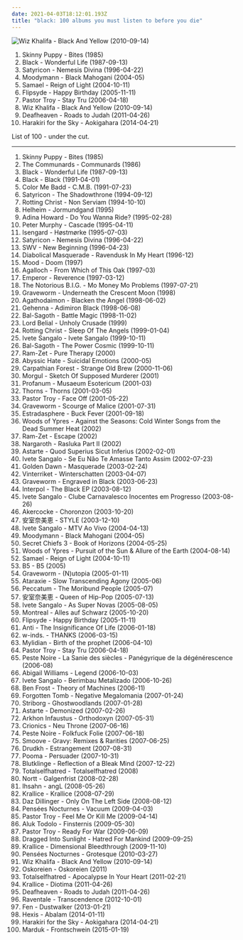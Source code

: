 ```yaml
---
date: 2021-04-03T18:12:01.193Z
title: "black: 100 albums you must listen to before you die"
---
```

![Wiz Khalifa - Black And Yellow (2010-09-14)](http://coverartarchive.org/release/b58e040e-e64c-4d77-bbec-5dde4755de8a/28279457366-500.jpg "Wiz Khalifa - Black And Yellow (2010-09-14)")
<ol class="albums">
<li data-cover="https://via.placeholder.com/450" data-tags="industrial" role="button">Skinny Puppy - Bites (1985)</li>
<li data-cover="http://coverartarchive.org/release/682ac206-fba0-49ce-8a1c-37373b110ad1/7042253296-500.jpg" data-tags="80s" role="button">Black - Wonderful Life (1987-09-13)</li>
<li data-cover="https://img.discogs.com/FA0sKAo13tvmM2Ajs_G6hBeWgs0=/fit-in/400x400/filters:strip_icc():format(jpeg):mode_rgb():quality(90)/discogs-images/R-4225709-1359058284-9040.jpeg.jpg" data-tags="black metal" role="button">Satyricon - Nemesis Divina (1996-04-22)</li>
<li data-cover="https://img.discogs.com/lR9OILM_9YX_f7xYHNGmT4wU7gw=/fit-in/600x600/filters:strip_icc():format(jpeg):mode_rgb():quality(90)/discogs-images/R-2014630-1323624467.jpeg.jpg" data-tags="house, detroit, deep house" role="button">Moodymann - Black Mahogani (2004-05)</li>
<li data-cover="http://coverartarchive.org/release/bd9ddc75-db23-4d46-b748-a39e5d4c5a19/26723378277-500.jpg" data-tags="industrial metal" role="button">Samael - Reign of Light (2004-10-11)</li>
<li data-cover="http://coverartarchive.org/release/696527a2-2afc-4ba6-a5d7-c96f3f72aca5/6845856977-500.jpg" data-tags="black" role="button">Flipsyde - Happy Birthday (2005-11-11)</li>
<li data-cover="https://img.discogs.com/pVa8ViN8xZ1a5LhIJQSwhwoTDNc=/fit-in/600x600/filters:strip_icc():format(jpeg):mode_rgb():quality(90)/discogs-images/R-2840956-1572891029-1201.jpeg.jpg" data-tags="hip hop, dirty south, southern rap, south, gucci mane" role="button">Pastor Troy - Stay Tru (2006-04-18)</li>
<li data-cover="http://coverartarchive.org/release/b58e040e-e64c-4d77-bbec-5dde4755de8a/28279457366-500.jpg" data-tags="black, yellow, wiz khalifa, and, blac a yel" role="button">Wiz Khalifa - Black And Yellow (2010-09-14)</li>
<li data-cover="http://coverartarchive.org/release/e6b250b5-d81f-4303-95c0-460e1c3ce897/17498799005-500.jpg" data-tags="atmospheric black metal, black metal, post-rock" role="button">Deafheaven - Roads to Judah (2011-04-26)</li>
<li data-cover="https://img.discogs.com/hUdv6nfYch9OMH5DHNjlp-RfriM=/fit-in/600x596/filters:strip_icc():format(jpeg):mode_rgb():quality(90)/discogs-images/R-5632265-1398499172-2998.jpeg.jpg" data-tags="post-black metal" role="button">Harakiri for the Sky - Aokigahara (2014-04-21)</li>
</ol>
List of 100 - under the cut.
<!-- more -->

_________________

<ol class="albums">
<li data-cover="https://via.placeholder.com/450" data-tags="industrial" role="button">
Skinny Puppy - Bites (1985)
</li>
<li data-cover="https://img.discogs.com/zheQEkzuYjv5U1gVz-Vr5rHuRtY=/fit-in/600x590/filters:strip_icc():format(jpeg):mode_rgb():quality(90)/discogs-images/R-517703-1274205528.jpeg.jpg" data-tags="80s, new wave" role="button">
The Communards - Communards (1986)
</li>
<li data-cover="http://coverartarchive.org/release/682ac206-fba0-49ce-8a1c-37373b110ad1/7042253296-500.jpg" data-tags="80s" role="button">
Black - Wonderful Life (1987-09-13)
</li>
<li data-cover="https://img.discogs.com/ktiKCADCFfWk3waFTfymCRh_vUE=/fit-in/350x350/filters:strip_icc():format(jpeg):mode_rgb():quality(90)/discogs-images/R-4550069-1368096990-8327.jpeg.jpg" data-tags="80s, black, atb, 80s-albums" role="button">
Black - Black (1991-04-01)
</li>
<li data-cover="http://coverartarchive.org/release/90b22e2c-df0f-4935-8eff-52e244bb5fcd/9537750476-500.jpg" data-tags="new jack swing" role="button">
Color Me Badd - C.M.B. (1991-07-23)
</li>
<li data-cover="https://img.discogs.com/GyiSw-9Olz8hNZbO2t_OJh4pWVw=/fit-in/550x836/filters:strip_icc():format(jpeg):mode_rgb():quality(90)/discogs-images/R-400549-1422918701-9693.jpeg.jpg" data-tags="black metal" role="button">
Satyricon - The Shadowthrone (1994-09-12)
</li>
<li data-cover="http://coverartarchive.org/release/a892e0b9-743c-305f-818c-0140426f38ff/3171610927-500.jpg" data-tags="black metal" role="button">
Rotting Christ - Non Serviam (1994-10-10)
</li>
<li data-cover="https://img.discogs.com/R5lBRpamSUPprFvwb7kaHlU-e-c=/fit-in/600x566/filters:strip_icc():format(jpeg):mode_rgb():quality(90)/discogs-images/R-13804159-1615272345-2900.jpeg.jpg" data-tags="black metal" role="button">
Helheim - Jormundgand (1995)
</li>
<li data-cover="http://coverartarchive.org/release/f019b278-c76f-4d3a-832f-8dccb2498c05/19730960612-500.jpg" data-tags="rnb" role="button">
Adina Howard - Do You Wanna Ride? (1995-02-28)
</li>
<li data-cover="https://img.discogs.com/arKiISUSV0qoRIy4AI46jwB4qkM=/fit-in/170x170/filters:strip_icc():format(jpeg):mode_rgb():quality(90)/discogs-images/R-2078979-1262790041.jpeg.jpg" data-tags="uk, gothic rock" role="button">
Peter Murphy - Cascade (1995-04-11)
</li>
<li data-cover="https://img.discogs.com/vHrPCUPr-rw4bMXnjmrEgVAlmQ0=/fit-in/597x587/filters:strip_icc():format(jpeg):mode_rgb():quality(90)/discogs-images/R-381673-1334294432.jpeg.jpg" data-tags="black metal, norwegian black metal" role="button">
Isengard - Høstmørke (1995-07-03)
</li>
<li data-cover="https://img.discogs.com/FA0sKAo13tvmM2Ajs_G6hBeWgs0=/fit-in/400x400/filters:strip_icc():format(jpeg):mode_rgb():quality(90)/discogs-images/R-4225709-1359058284-9040.jpeg.jpg" data-tags="black metal" role="button">
Satyricon - Nemesis Divina (1996-04-22)
</li>
<li data-cover="https://img.discogs.com/ZbKVIbpv_MdeNPs_T_HkyryUYz4=/fit-in/600x952/filters:strip_icc():format(jpeg):mode_rgb():quality(90)/discogs-images/R-6072098-1410327188-7562.jpeg.jpg" data-tags="rnb, soul" role="button">
SWV - New Beginning (1996-04-23)
</li>
<li data-cover="http://coverartarchive.org/release/907532a7-6336-4a5c-ac8a-763074578e7a/19391893490-500.jpg" data-tags="black metal" role="button">
Diabolical Masquerade - Ravendusk In My Heart (1996-12)
</li>
<li data-cover="https://img.discogs.com/oi4HGBr1manNRn5Q2y9NL12Lzx4=/fit-in/600x589/filters:strip_icc():format(jpeg):mode_rgb():quality(90)/discogs-images/R-12954081-1545244555-9253.jpeg.jpg" data-tags="hip-hop, underground rap, black, alternative rap, midwest, underground hiphop, alternative hiphop, hi tek" role="button">
Mood - Doom (1997)
</li>
<li data-cover="http://coverartarchive.org/release/a9a49fa5-b9a9-4db1-98ed-71061f582bf2/1122680644-500.jpg" data-tags="black metal" role="button">
Agalloch - From Which of This Oak (1997-03)
</li>
<li data-cover="http://coverartarchive.org/release/33a4f987-7445-484b-a8b1-4458e193f3c4/9218731859-500.jpg" data-tags="black metal" role="button">
Emperor - Reverence (1997-03-12)
</li>
<li data-cover="https://img.discogs.com/BnsgRIQxGt6QN05UtwQIY9JL01Y=/fit-in/225x225/filters:strip_icc():format(jpeg):mode_rgb():quality(90)/discogs-images/R-17938378-1616291813-3629.jpeg.jpg" data-tags="black, notoriusbig" role="button">
The Notorious B.I.G. - Mo Money Mo Problems (1997-07-21)
</li>
<li data-cover="https://img.discogs.com/TuDcXmNX_theIWcIRH3JVpM3RnQ=/fit-in/300x300/filters:strip_icc():format(jpeg):mode_rgb():quality(90)/discogs-images/R-5409696-1393570857-4937.jpeg.jpg" data-tags="black metal" role="button">
Graveworm - Underneath the Crescent Moon (1998)
</li>
<li data-cover="http://coverartarchive.org/release/f80514c7-6513-4262-83d4-f8c89d56e54e/1122915430-500.jpg" data-tags="black metal, symphonic black metal" role="button">
Agathodaimon - Blacken the Angel (1998-06-02)
</li>
<li data-cover="https://via.placeholder.com/450" data-tags="black metal" role="button">
Gehenna - Adimiron Black (1998-06-08)
</li>
<li data-cover="http://coverartarchive.org/release/d1a807c4-544f-466f-b7fb-ee937cbd40fe/5475890539-500.jpg" data-tags="black metal" role="button">
Bal-Sagoth - Battle Magic (1998-11-02)
</li>
<li data-cover="https://img.discogs.com/zUA89diuu3IBdddG6NO6JR07hdE=/fit-in/599x597/filters:strip_icc():format(jpeg):mode_rgb():quality(90)/discogs-images/R-397462-1283014680.jpeg.jpg" data-tags="black metal" role="button">
Lord Belial - Unholy Crusade (1999)
</li>
<li data-cover="http://coverartarchive.org/release/436ea4da-befa-49be-8d75-66b22f261574/7443557677-500.jpg" data-tags="black metal, metal, melodic black metal" role="button">
Rotting Christ - Sleep Of The Angels (1999-01-04)
</li>
<li data-cover="http://coverartarchive.org/release/d3016793-7d45-40fd-983d-f2c7134e278a/25200673286-500.jpg" data-tags="pop, female vocalists, dance, latin, brasil" role="button">
Ivete Sangalo - Ivete Sangalo (1999-10-11)
</li>
<li data-cover="http://coverartarchive.org/release/42d676bf-a866-39a3-91ed-f7e703b71344/5475937749-500.jpg" data-tags="symphonic black metal, black metal, symphonic metal, epic black metal" role="button">
Bal-Sagoth - The Power Cosmic (1999-10-11)
</li>
<li data-cover="https://img.discogs.com/JtvIpkBpQdVFzyJhTe3Q0GyP7RE=/fit-in/600x600/filters:strip_icc():format(jpeg):mode_rgb():quality(90)/discogs-images/R-947722-1309533301.jpeg.jpg" data-tags="black metal, gothic metal" role="button">
Ram-Zet - Pure Therapy (2000)
</li>
<li data-cover="https://img.discogs.com/cWtBne1SnFguR7PaInwdMQ9mb3E=/fit-in/600x600/filters:strip_icc():format(jpeg):mode_rgb():quality(90)/discogs-images/R-367820-1283859229.jpeg.jpg" data-tags="black metal, depressive black metal" role="button">
Abyssic Hate - Suicidal Emotions (2000-05)
</li>
<li data-cover="http://coverartarchive.org/release/57028857-c038-469d-9476-5dee0cd5be6d/21747900779-500.jpg" data-tags="black metal" role="button">
Carpathian Forest - Strange Old Brew (2000-11-06)
</li>
<li data-cover="https://img.discogs.com/oDdMrmdYoTd4N8ivudi27yXSLpE=/fit-in/600x605/filters:strip_icc():format(jpeg):mode_rgb():quality(90)/discogs-images/R-2343012-1560775367-3547.jpeg.jpg" data-tags="black metal, symphonic black metal" role="button">
Morgul - Sketch Of Supposed Murderer (2001)
</li>
<li data-cover="http://coverartarchive.org/release/9b899022-96d4-496e-8f29-08a7ef0c1109/1065863215-500.jpg" data-tags="symphonic black metal" role="button">
Profanum - Musaeum Esotericum (2001-03)
</li>
<li data-cover="http://coverartarchive.org/release/8b3310df-e9ca-4ce9-ab5a-2090d7ba2aaf/19879101265-500.jpg" data-tags="black metal" role="button">
Thorns - Thorns (2001-03-05)
</li>
<li data-cover="http://coverartarchive.org/release/c5767704-3284-4b79-b19b-ce5aed07841b/17269026966-500.jpg" data-tags="hip hop, rap, dirty south, southern rap, south" role="button">
Pastor Troy - Face Off (2001-05-22)
</li>
<li data-cover="http://coverartarchive.org/release/d7db3617-08f0-48aa-b3da-25447de848de/19530600810-500.jpg" data-tags="symphonic black metal, black metal" role="button">
Graveworm - Scourge of Malice (2001-07-31)
</li>
<li data-cover="https://img.discogs.com/_bukTVLaZ2UYdjUEDMAISH7zWhk=/fit-in/502x500/filters:strip_icc():format(jpeg):mode_rgb():quality(90)/discogs-images/R-2177658-1395577751-7466.jpeg.jpg" data-tags="jazz, death metal" role="button">
Estradasphere - Buck Fever (2001-09-18)
</li>
<li data-cover="https://img.discogs.com/OcIV1exe-rP7yHYRcZbOtK4-Ly4=/fit-in/600x600/filters:strip_icc():format(jpeg):mode_rgb():quality(90)/discogs-images/R-758667-1155856711.jpeg.jpg" data-tags="black metal" role="button">
Woods of Ypres - Against the Seasons: Cold Winter Songs from the Dead Summer Heat (2002)
</li>
<li data-cover="http://coverartarchive.org/release/9d39e878-2fd1-4988-bd2b-5ee275e451a0/2152582190-500.jpg" data-tags="black metal, progressive metal, gothic metal, avant-garde metal" role="button">
Ram-Zet - Escape (2002)
</li>
<li data-cover="http://coverartarchive.org/release/bb2561bb-fd7a-4c9f-aaf5-ddc0512fbc2a/2248935299-500.jpg" data-tags="black metal" role="button">
Nargaroth - Rasluka Part II (2002)
</li>
<li data-cover="http://coverartarchive.org/release/1a0ba8b4-7e36-436f-8919-23911dabca90/4755919798-500.jpg" data-tags="black metal, symphonic black metal" role="button">
Astarte - Quod Superius Sicut Inferius (2002-02-01)
</li>
<li data-cover="http://coverartarchive.org/release/0915fe22-4bc4-35bd-becf-2e393df651b2/2614876767-500.jpg" data-tags="ivete sangalo, spanish, female, hip hop, pop, rock, soul, rap, female vocalists, singer-songwriter, dance, cute, dance-pop, urban, latin, house, club, r&b, party, r and b, favorite artists, rnb, female vocals, female vocalist, rhythm and blues, female artists, hot, english, nelly furtado, woman, music, teen pop, shakira, divas" role="button">
Ivete Sangalo - Se Eu Não Te Amasse Tanto Assim (2002-07-23)
</li>
<li data-cover="http://coverartarchive.org/release/5b7ff05b-65b4-4ca2-a10b-9957bf671083/14814598139-500.jpg" data-tags="black metal, electronic, doom metal, gothic, doom, gothic metal, female vocals, austria, black, dark metal, sexy album covers, extreme gothic metal" role="button">
Golden Dawn - Masquerade (2003-02-24)
</li>
<li data-cover="https://img.discogs.com/u-H1mcaU4at2s4Ci8vq2tEFPVe8=/fit-in/600x778/filters:strip_icc():format(jpeg):mode_rgb():quality(90)/discogs-images/R-457790-1464912282-4405.jpeg.jpg" data-tags="dark ambient, atmospheric black metal" role="button">
Vinterriket - Winterschatten (2003-04-07)
</li>
<li data-cover="http://coverartarchive.org/release/9027c1f8-7839-43f5-9f65-46f029fc2d9e/6036381309-500.jpg" data-tags="black metal" role="button">
Graveworm - Engraved in Black (2003-06-23)
</li>
<li data-cover="http://coverartarchive.org/release/e3223417-298a-49af-80d5-e5c875a16183/13323516676-500.jpg" data-tags="indie rock, rock, interpol" role="button">
Interpol - The Black EP (2003-08-12)
</li>
<li data-cover="http://coverartarchive.org/release/46c30b77-dce1-3e19-bb72-0aba8503d0ed/2614963874-500.jpg" data-tags="spanish, female, hip hop, pop, rock, soul, rap, female vocalists, singer-songwriter, dance, cute, dance-pop, urban, latin, house, club, r&b, party, r and b, favorite artists, rnb, female vocals, female vocalist, rhythm and blues, female artists, hot, english, nelly furtado, woman, music, teen pop, shakira, divas" role="button">
Ivete Sangalo - Clube Carnavalesco Inocentes em Progresso (2003-08-26)
</li>
<li data-cover="http://coverartarchive.org/release/95184121-cb65-4d0e-a32b-f97215d41137/3440293326-500.jpg" data-tags="death metal, black metal" role="button">
Akercocke - Choronzon (2003-10-20)
</li>
<li data-cover="https://via.placeholder.com/450" data-tags="namie amuro" role="button">
安室奈美恵 - STYLE (2003-12-10)
</li>
<li data-cover="http://coverartarchive.org/release/767f8859-64a3-4829-bc3d-836ee3e44462/17702702196-500.jpg" data-tags="pop, soul, female vocalists, singer-songwriter, dance, latin, brasil, rnb, hot, nelly furtado, shakira" role="button">
Ivete Sangalo - MTV Ao Vivo (2004-04-13)
</li>
<li data-cover="https://img.discogs.com/lR9OILM_9YX_f7xYHNGmT4wU7gw=/fit-in/600x600/filters:strip_icc():format(jpeg):mode_rgb():quality(90)/discogs-images/R-2014630-1323624467.jpeg.jpg" data-tags="house, detroit, deep house" role="button">
Moodymann - Black Mahogani (2004-05)
</li>
<li data-cover="https://img.discogs.com/wxZ80Zl1HxM5cT72lMYsY8uujUU=/fit-in/450x450/filters:strip_icc():format(jpeg):mode_rgb():quality(90)/discogs-images/R-9086500-1474539313-9374.jpeg.jpg" data-tags="experimental, avant-garde" role="button">
Secret Chiefs 3 - Book of Horizons (2004-05-25)
</li>
<li data-cover="http://coverartarchive.org/release/d694c85e-38c0-49fc-a3db-faf58aad8e22/15400134258-500.jpg" data-tags="black metal" role="button">
Woods of Ypres - Pursuit of the Sun & Allure of the Earth (2004-08-14)
</li>
<li data-cover="http://coverartarchive.org/release/bd9ddc75-db23-4d46-b748-a39e5d4c5a19/26723378277-500.jpg" data-tags="industrial metal" role="button">
Samael - Reign of Light (2004-10-11)
</li>
<li data-cover="http://coverartarchive.org/release/2436bff3-2da5-48eb-b0e0-cc2ba88bdc88/26520350353-500.jpg" data-tags="hip hop, pop, rap, bounce, 00s, black, b5 baby" role="button">
B5 - B5 (2005)
</li>
<li data-cover="http://coverartarchive.org/release/82d03e9a-c800-434b-9915-c0cb52f647b5/4878350488-500.jpg" data-tags="black metal, melodic black metal, symphonic black metal" role="button">
Graveworm - (N)utopia (2005-01-11)
</li>
<li data-cover="http://coverartarchive.org/release/7c8f4b63-5db4-43dc-bd8a-af4e45360a8a/945973128-500.jpg" data-tags="funeral doom metal, doom metal" role="button">
Ataraxie - Slow Transcending Agony (2005-06)
</li>
<li data-cover="https://img.discogs.com/g4X4D1d6ofvL7aRBezTekRf-noc=/fit-in/450x450/filters:strip_icc():format(jpeg):mode_rgb():quality(90)/discogs-images/R-465607-1167993032.jpeg.jpg" data-tags="black metal" role="button">
Peccatum - The Moribund People (2005-07)
</li>
<li data-cover="https://via.placeholder.com/450" data-tags="namie amuro" role="button">
安室奈美恵 - Queen of Hip-Pop (2005-07-13)
</li>
<li data-cover="https://img.discogs.com/_4HN8z9XjaQh_3qSeTtjeHK7_DU=/fit-in/421x600/filters:strip_icc():format(jpeg):mode_rgb():quality(90)/discogs-images/R-6357018-1417261915-3747.jpeg.jpg" data-tags="pop, female vocalists" role="button">
Ivete Sangalo - As Super Novas (2005-08-05)
</li>
<li data-cover="https://img.discogs.com/KJkqvqC5Pp95ozHL_in_i5TbbPc=/fit-in/397x400/filters:strip_icc():format(jpeg):mode_rgb():quality(90)/discogs-images/R-2121555-1430725470-4625.jpeg.jpg" data-tags="punk rock, german" role="button">
Montreal - Alles auf Schwarz (2005-10-20)
</li>
<li data-cover="http://coverartarchive.org/release/696527a2-2afc-4ba6-a5d7-c96f3f72aca5/6845856977-500.jpg" data-tags="black" role="button">
Flipsyde - Happy Birthday (2005-11-11)
</li>
<li data-cover="http://coverartarchive.org/release/c9ac485b-23bf-4a27-9e10-c6183e99632d/2430542448-500.jpg" data-tags="black metal" role="button">
Anti - The Insignificance Of Life (2006-01-18)
</li>
<li data-cover="http://coverartarchive.org/release/17cce29e-7447-4cd3-a332-e9dccdd13f99/11498205195-500.jpg" data-tags="black, w-inds" role="button">
w-inds. - THANKS (2006-03-15)
</li>
<li data-cover="http://coverartarchive.org/release/e9301fb6-afaf-45e6-9ad6-86fab6c8790c/8024078138-500.jpg" data-tags="gothic, death, symphonic metal, black, dark metal, opera metal, french metal, metal opera, dark metal opera, interesting - need more listening" role="button">
Mylidian - Birth of the prophet (2006-04-10)
</li>
<li data-cover="https://img.discogs.com/pVa8ViN8xZ1a5LhIJQSwhwoTDNc=/fit-in/600x600/filters:strip_icc():format(jpeg):mode_rgb():quality(90)/discogs-images/R-2840956-1572891029-1201.jpeg.jpg" data-tags="hip hop, dirty south, southern rap, south, gucci mane" role="button">
Pastor Troy - Stay Tru (2006-04-18)
</li>
<li data-cover="http://coverartarchive.org/release/17a846de-17d7-4bba-b628-ffecf724d5e1/6237246119-500.jpg" data-tags="black metal" role="button">
Peste Noire - La Sanie des siècles - Panégyrique de la dégénérescence (2006-08)
</li>
<li data-cover="http://coverartarchive.org/release/8d8e6041-9f4b-4553-ac4d-cf997e29598a/21893021794-500.jpg" data-tags="metalcore, blackcore" role="button">
Abigail Williams - Legend (2006-10-03)
</li>
<li data-cover="https://img.discogs.com/L6fNWkhATYnQN1BLSSJwhP7MTjM=/fit-in/480x480/filters:strip_icc():format(jpeg):mode_rgb():quality(90)/discogs-images/R-12000620-1526319246-8566.jpeg.jpg" data-tags="spanish, electronic, female, hip hop, pop, rock, soul, rap, female vocalists, singer-songwriter, dance, cute, dance-pop, urban, latin, house, club, r&b, party, r and b, favorite artists, rnb, female vocals, female vocalist, rhythm and blues, female artists, hot, english, nelly furtado, woman, music, teen pop, shakira, divas" role="button">
Ivete Sangalo - Berimbau Metalizado (2006-10-26)
</li>
<li data-cover="http://coverartarchive.org/release/622ac912-8b5d-463a-bad4-52dc1616c118/15785742859-500.jpg" data-tags="ambient, electronic, experimental" role="button">
Ben Frost - Theory of Machines (2006-11)
</li>
<li data-cover="https://img.discogs.com/5dHkjVyXzUyl7ARTXSw_ndemQtk=/fit-in/600x520/filters:strip_icc():format(jpeg):mode_rgb():quality(90)/discogs-images/R-2816952-1305798242.jpeg.jpg" data-tags="doom metal" role="button">
Forgotten Tomb - Negative Megalomania (2007-01-24)
</li>
<li data-cover="http://coverartarchive.org/release/264b616e-054c-435b-8d21-573fa874a311/1644652526-500.jpg" data-tags="black metal, black, ambient black metal" role="button">
Striborg - Ghostwoodlands (2007-01-28)
</li>
<li data-cover="http://coverartarchive.org/release/ab7801ce-90eb-4bf3-8997-f3973769b6ad/4755721443-500.jpg" data-tags="black metal" role="button">
Astarte - Demonized (2007-02-26)
</li>
<li data-cover="https://img.discogs.com/fyhje1CG0omXKol9OVbdZdkmouw=/fit-in/256x370/filters:strip_icc():format(jpeg):mode_rgb():quality(90)/discogs-images/R-1231751-1202418209.jpeg.jpg" data-tags="black metal" role="button">
Arkhon Infaustus - Orthodoxyn (2007-05-31)
</li>
<li data-cover="https://img.discogs.com/q33gHIZupz85w9p5WcFMDrLGfp8=/fit-in/210x212/filters:strip_icc():format(jpeg):mode_rgb():quality(90)/discogs-images/R-2376765-1280434846.jpeg.jpg" data-tags="death metal" role="button">
Crionics - Neu Throne (2007-06-16)
</li>
<li data-cover="http://coverartarchive.org/release/31d6e34e-48b8-4893-877c-fc9c736200c4/2411022826-500.jpg" data-tags="black metal" role="button">
Peste Noire - Folkfuck Folie (2007-06-18)
</li>
<li data-cover="http://coverartarchive.org/release/90b29336-d865-4ed6-a471-ac5722d86e4c/10079866413-500.jpg" data-tags="hip-hop, chillout, jazz, chill, soul, reggae, sexy, dance, funk, house, bass, club, rnb, fun, black, fucking great, test mt" role="button">
Smoove - Gravy: Remixes & Rarities (2007-06-25)
</li>
<li data-cover="https://img.discogs.com/mrqN6wdj-TZSWogh0iHECxcxJlo=/fit-in/600x531/filters:strip_icc():format(jpeg):mode_rgb():quality(90)/discogs-images/R-11006966-1597106527-4900.jpeg.jpg" data-tags="black metal, atmospheric black metal" role="button">
Drudkh - Estrangement (2007-08-31)
</li>
<li data-cover="https://img.discogs.com/EmF4gPMDUoJI4AbWzcYj-xWgMLM=/fit-in/537x496/filters:strip_icc():format(jpeg):mode_rgb():quality(90)/discogs-images/R-1130112-1194467176.png.jpg" data-tags="trip-hop, indie, experimental, shoegaze, cello, unique, finnish, intense, female vocalist, 00's, helsinki, black, dynamic, finland, deer, persuader, underplayed, great sound, pooma, raindeer, satumaa-tango" role="button">
Pooma - Persuader (2007-10-31)
</li>
<li data-cover="http://coverartarchive.org/release/200d7321-e0b5-4491-8c61-9af4691f4a75/954326067-500.jpg" data-tags="black metal, black, atmospheric black metal, depressive black metal, post-black metal" role="button">
Blutklinge - Reflection of a Bleak Mind (2007-12-22)
</li>
<li data-cover="https://img.discogs.com/IVh9pHm57KQcB7m1WHRBEHs-J-4=/fit-in/600x528/filters:strip_icc():format(jpeg):mode_rgb():quality(90)/discogs-images/R-1853342-1255902170.jpeg.jpg" data-tags="black metal, depressive black metal" role="button">
Totalselfhatred - Totalselfhatred (2008)
</li>
<li data-cover="http://coverartarchive.org/release/226ded28-4f33-4067-81eb-815e81d93f7e/1060436836-500.jpg" data-tags="black metal, ambient, funeral doom" role="button">
Nortt - Galgenfrist (2008-02-28)
</li>
<li data-cover="https://via.placeholder.com/450" data-tags="progressive metal, progressive black metal, black metal" role="button">
Ihsahn - angL (2008-05-26)
</li>
<li data-cover="http://coverartarchive.org/release/d99e08d4-7296-4caf-9aa8-def9985ad9a2/11356617677-500.jpg" data-tags="black metal" role="button">
Krallice - Krallice (2008-07-29)
</li>
<li data-cover="http://coverartarchive.org/release/6c5ea6f2-1f26-4945-a19d-067aa887c55c/22629239985-500.jpg" data-tags="gangsta rap" role="button">
Daz Dillinger - Only On The Left Side (2008-08-12)
</li>
<li data-cover="http://coverartarchive.org/release/9c3df1a3-c47e-43d5-a582-2f56fd601e44/2712493028-500.jpg" data-tags="black metal" role="button">
Pensées Nocturnes - Vacuum (2009-04-03)
</li>
<li data-cover="http://coverartarchive.org/release/e9803377-2162-42a4-812e-a994090509bf/27703818002-500.jpg" data-tags="hip hop, crunk, dirty south, christian, contemporary christian, contemporary christian music, bap, black, horrorcore, georgia, southern rap, sounds, south, troy, southern, batman, ccm, hip, hop, preacher, scripture, evangelism, african-american, zap, hop hop, minister, christian crunk, ministers, mangum, pastor troy, preachers, the south will rise again, missionary, boof, confederate, southern united states, boofer, mission field, kolob, auditory, scriptural, troy mangum, trip to kolob, hie to kolob, missionaries, boofed, hippety hop hop, people who use the bathroom occasionally, ordination of the ordinary, the south will rise" role="button">
Pastor Troy - Feel Me Or Kill Me (2009-04-14)
</li>
<li data-cover="http://coverartarchive.org/release/c3167de2-e1f2-4fdb-bc72-9610c837be6a/14303013313-500.jpg" data-tags="french, experimental, noise rock, psychedelic, late night, space rock, intense, psychedelic rock, drone doom, black, drone rock, acid rock, heavy psych, experimental black metal, doomgaze, noise metal, norma evangelium diaboli, noisegaze, black noise, ritual musick, creeping chaos, pscychedelic rock, the ajna offensive" role="button">
Aluk Todolo - Finsternis (2009-05-30)
</li>
<li data-cover="http://coverartarchive.org/release/6bc15665-cead-4b38-bff5-5c83b1cf25be/18255639057-500.jpg" data-tags="crunk, dirty south" role="button">
Pastor Troy - Ready For War (2009-06-09)
</li>
<li data-cover="http://coverartarchive.org/release/da9e633c-b899-4e6f-b270-9dd4d788f81a/27317356479-500.jpg" data-tags="black metal" role="button">
Dragged Into Sunlight - Hatred For Mankind (2009-09-25)
</li>
<li data-cover="http://coverartarchive.org/release/39fec153-c55a-4b18-88b3-885260374ffc/11356273648-500.jpg" data-tags="black metal" role="button">
Krallice - Dimensional Bleedthrough (2009-11-10)
</li>
<li data-cover="https://img.discogs.com/rKf6Z_8TpbThg6XiunREEWjRTBE=/fit-in/600x602/filters:strip_icc():format(jpeg):mode_rgb():quality(90)/discogs-images/R-3218058-1396524863-8801.jpeg.jpg" data-tags="black metal, depressive black metal" role="button">
Pensées Nocturnes - Grotesque (2010-03-27)
</li>
<li data-cover="http://coverartarchive.org/release/b58e040e-e64c-4d77-bbec-5dde4755de8a/28279457366-500.jpg" data-tags="black, yellow, wiz khalifa, and, blac a yel" role="button">
Wiz Khalifa - Black And Yellow (2010-09-14)
</li>
<li data-cover="https://img.discogs.com/SaAsJs67Zil5nfHO5-b4OmIBWlc=/fit-in/600x600/filters:strip_icc():format(jpeg):mode_rgb():quality(90)/discogs-images/R-9459322-1480949074-7439.jpeg.jpg" data-tags="black metal, black" role="button">
Oskoreien - Oskoreien (2011)
</li>
<li data-cover="http://coverartarchive.org/release/29134711-fd9c-44b0-a738-41b922f5be6c/1465495232-500.jpg" data-tags="black metal" role="button">
Totalselfhatred - Apocalypse In Your Heart (2011-02-21)
</li>
<li data-cover="http://coverartarchive.org/release/ee632194-3255-485b-936c-dc3654066cf8/11356172981-500.jpg" data-tags="black metal, progressive black metal" role="button">
Krallice - Diotima (2011-04-26)
</li>
<li data-cover="http://coverartarchive.org/release/e6b250b5-d81f-4303-95c0-460e1c3ce897/17498799005-500.jpg" data-tags="atmospheric black metal, black metal, post-rock" role="button">
Deafheaven - Roads to Judah (2011-04-26)
</li>
<li data-cover="http://coverartarchive.org/release/d5406e08-5fb8-4b07-8718-4a33bc38a7e4/2430686572-500.jpg" data-tags="black metal, atmospheric black metal" role="button">
Raventale - Transcendence (2012-10-01)
</li>
<li data-cover="http://coverartarchive.org/release/7edfd2b0-a7ea-4d64-85cc-3f9767ef53eb/2839174755-500.jpg" data-tags="black metal" role="button">
Fen - Dustwalker (2013-01-21)
</li>
<li data-cover="http://coverartarchive.org/release/56d237c1-affd-487b-909a-658242c49659/6935549287-500.jpg" data-tags="black metal, hardcore, crust, sludge, denmark, black, post-black, sludge metal, blackened crust, blackened sludge" role="button">
Hexis - Abalam (2014-01-11)
</li>
<li data-cover="https://img.discogs.com/hUdv6nfYch9OMH5DHNjlp-RfriM=/fit-in/600x596/filters:strip_icc():format(jpeg):mode_rgb():quality(90)/discogs-images/R-5632265-1398499172-2998.jpeg.jpg" data-tags="post-black metal" role="button">
Harakiri for the Sky - Aokigahara (2014-04-21)
</li>
<li data-cover="http://coverartarchive.org/release/a5cc15e1-24da-4b17-8db6-1355c5308631/9188555081-500.jpg" data-tags="black metal" role="button">
Marduk - Frontschwein (2015-01-19)
</li>
</ol>